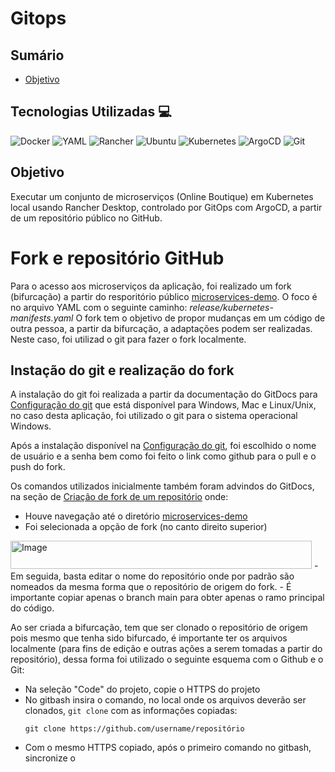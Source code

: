 # Gitops
## Sumário
- [Objetivo](/Objetivo)

## Tecnologias Utilizadas 💻
![Docker](https://img.shields.io/badge/Docker-2496ED?style=flat&logo=docker&logoColor=white)
![YAML](https://img.shields.io/badge/YAML-CB171E?style=for-the-badge&logo=yaml&logoColor=white)
![Rancher](https://img.shields.io/badge/Rancher-0075A8?style=for-the-badge&logo=rancher&logoColor=white)
![Ubuntu](https://img.shields.io/badge/Ubuntu-E95420?style=for-the-badge&logo=ubuntu&logoColor=white)
![Kubernetes](https://img.shields.io/badge/Kubernetes-326CE5?style=for-the-badge&logo=kubernetes&logoColor=white)
![ArgoCD](https://img.shields.io/badge/ArgoCD-EF7420?style=for-the-badge&logo=argo&logoColor=white)
![Git](https://img.shields.io/badge/Git-F05032?style=for-the-badge&logo=git&logoColor=white)

## Objetivo
Executar um conjunto de microserviços (Online Boutique) em Kubernetes local usando Rancher Desktop, controlado por GitOps com ArgoCD, a partir de um repositório público no GitHub. 

# Fork e repositório GitHub

Para o acesso aos microserviços da aplicação, foi realizado um fork (bifurcação) a partir do resporitório público [microservices-demo](https://github.com/GoogleCloudPlatform/microservices-demo/). O foco é no arquivo YAML com o seguinte caminho: *release/kubernetes-manifests.yaml*
O fork tem o objetivo de propor mudanças em um código de outra pessoa, a partir da bifurcação, a adaptações podem ser realizadas. Neste caso, foi utilizad o git para fazer o fork localmente.

## Instação do git e realização do fork
A instalação do git foi realizada a partir da documentação do GitDocs para [Configuração do git](https://docs.github.com/pt/get-started/git-basics/set-up-git) que está disponível para Windows, Mac e Linux/Unix, no caso desta aplicação, foi utilizado o git para o sistema operacional Windows.

Após a instalação disponível na [Configuração do git](https://docs.github.com/pt/get-started/git-basics/set-up-git), foi escolhido o nome de usuário e a senha bem como foi feito o link como github para o pull e o push do fork.

Os comandos utilizados inicialmente também foram advindos do GitDocs, na seção de [Criação de fork de um repositório](https://docs.github.com/pt/pull-requests/collaborating-with-pull-requests/working-with-forks/fork-a-repo) onde:
  - Houve navegação até o diretório [microservices-demo](https://github.com/GoogleCloudPlatform/microservices-demo/)
  - Foi selecionada a opção de fork (no canto direito superior)
   <img width="482" height="45" alt="Image" src="https://github.com/user-attachments/assets/39a2b691-6663-443d-94b1-9fc9b54c727e" />
  - Em seguida, basta editar o nome do repositório onde por padrão são nomeados da mesma forma que o repositório de origem do fork.
  - É importante copiar apenas o branch main para obter apenas o ramo principal do código.

Ao ser criada a bifurcação, tem que ser clonado o repositório de origem pois mesmo que tenha sido bifurcado, é importante ter os arquivos localmente (para fins de edição e outras ações a serem tomadas a partir do repositório), dessa forma foi utilizado o seguinte esquema com o Github e o Git:
  - Na seleção "Code" do projeto, copie o HTTPS do projeto
  - No gitbash insira o comando, no local onde os arquivos deverão ser clonados, ``` git clone ``` com as informações copiadas:
    ```
    git clone https://github.com/username/repositório
    ```
  - Com o mesmo HTTPS copiado, após o primeiro comando no gitbash, sincronize o 
